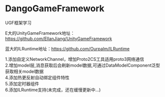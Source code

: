 # DangoGameFramework
UGF框架学习

E大的UnityGameFramework地址：https://github.com/EllanJiang/UnityGameFramework

蓝大的ILRuntime地址：https://github.com/Ourpalm/ILRuntime

1.添加自定义NetworkChannel，增加Proto2CS工具适用proto3网络通信  
2.增加model层,消息获取后会刷新model数据,可通过DataModelComponent泛型获取相关model数据   
4.添加热更反射自动绑定组件特性  
5.添加定时器组件   
6.添加ILRuntime支持(未完成，还在缓慢更新中...)
